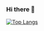 ### Hi there 👋
[![Top Langs](https://github-readme-stats.vercel.app/api/top-langs/?username=Nourtaha13&theme=dracula)](https://github.com/Nourtaha13/Nourtaha13)

<!--
**Nourtaha13/Nourtaha13** is a ✨ _special_ ✨ repository because its `README.md` (this file) appears on your GitHub profile.

Here are some ideas to get you started:

- 🔭 I’m currently working on ...
- 🌱 I’m currently learning ...
- 👯 I’m looking to collaborate on ...
- 🤔 I’m looking for help with ...
- 💬 Ask me about ...
- 📫 How to reach me: ...
- 😄 Pronouns: ...
- ⚡ Fun fact: ...
-->
